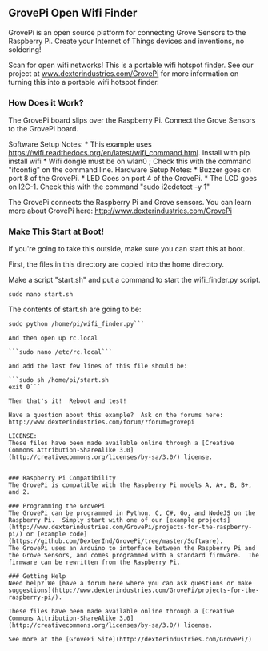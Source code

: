 ## **GrovePi Open Wifi Finder**

GrovePi is an open source platform for connecting Grove Sensors to the Raspberry Pi.  Create your Internet of Things devices and inventions, no soldering!

Scan for open wifi networks!  This is a portable wifi hotspot finder.  See our project at www.dexterindustries.com/GrovePi for more information on turning this into a portable wifi hotspot finder.

### How Does it Work?
The GrovePi board slips over the Raspberry Pi.  Connect the Grove Sensors to the GrovePi board.  

Software Setup Notes:
 	* This example uses https://wifi.readthedocs.org/en/latest/wifi_command.html.  Install with pip install wifi
 	* Wifi dongle must be on wlan0 ; Check this with the command "ifconfig" on the command line.
Hardware Setup Notes:
 	* Buzzer goes on port 8 of the GrovePi.
 	* LED Goes on port 4 of the GrovePi.
 	* The LCD goes on I2C-1.  Check this with the command "sudo i2cdetect -y 1"

The GrovePi connects the Raspberry Pi and Grove sensors.  You can learn more about GrovePi here:  http://www.dexterindustries.com/GrovePi

### Make This Start at Boot!
If you're going to take this outside, make sure you can start this at boot.  
 
First, the files in this directory are copied into the home directory.
 
Make a script "start.sh" and put a command to start the wifi_finder.py script.
 
 ```sudo nano start.sh```
 
The contents of start.sh are going to be:
 
```#!/bin/bash
sudo python /home/pi/wifi_finder.py```

And then open up rc.local

```sudo nano /etc/rc.local```

and add the last few lines of this file should be:

```sudo sh /home/pi/start.sh
exit 0```

Then that's it!  Reboot and test!
 
Have a question about this example?  Ask on the forums here:  http://www.dexterindustries.com/forum/?forum=grovepi

LICENSE: 
These files have been made available online through a [Creative Commons Attribution-ShareAlike 3.0](http://creativecommons.org/licenses/by-sa/3.0/) license.


### Raspberry Pi Compatibility
The GrovePi is compatible with the Raspberry Pi models A, A+, B, B+, and 2.

### Programming the GrovePi
The GrovePi can be programmed in Python, C, C#, Go, and NodeJS on the Raspberry Pi.  Simply start with one of our [example projects](http://www.dexterindustries.com/GrovePi/projects-for-the-raspberry-pi/) or [example code](https://github.com/DexterInd/GrovePi/tree/master/Software).  
The GrovePi uses an Arduino to interface between the Raspberry Pi and the Grove Sensors, and comes programmed with a standard firmware.  The firmware can be rewritten from the Raspberry Pi.  

### Getting Help
Need help? We [have a forum here where you can ask questions or make suggestions](http://www.dexterindustries.com/GrovePi/projects-for-the-raspberry-pi/).

These files have been made available online through a [Creative Commons Attribution-ShareAlike 3.0](http://creativecommons.org/licenses/by-sa/3.0/) license.

See more at the [GrovePi Site](http://dexterindustries.com/GrovePi/)
